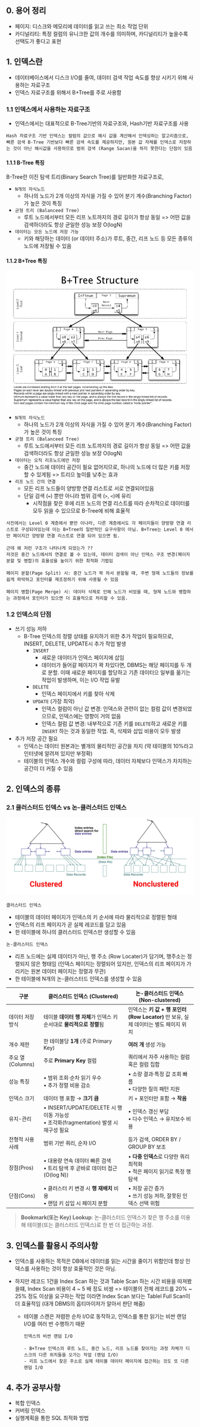 ## 0. 용어 정리

- 페이지: 디스크와 메모리에 데이터를 읽고 쓰는 최소 작업 단위
- 카디널리티: 특정 컬럼의 유니크한 값의 개수를 의미하며, 카디널리티가 높을수록 선택도가 좋다고 표현

## 1. 인덱스란

- 데이터베이스에서 디스크 I/O를 줄여, 데이터 검색 작업 속도를 향상 시키기 위해 사용하는 자료구조
- 인덱스 자료구조를 위해서 B+Tree를 주로 사용함

### 1.1 인덱스에서 사용하는 자료구조

- 인덱스에서는 대표적으로 B-Tree기반의 자료구조와, Hash기반 자료구조를 사용

```
Hash 자료구조 기반 인덱스는 컬럼의 값으로 해시 값을 계산해서 인덱싱하는 알고리즘으로, 빠른 검색 B-Tree 기반보다 빠른 검색 속도를 제공하지만, 원본 값 자체를 인덱스로 저장하는 것이 아닌 해시값을 사용하므로 범위 검색 (Range Sacan)을 하지 못한다는 단점이 있음
```

#### 1.1.1 B-Tree 특징

B-Tree란 이진 탐색 트리(Binary Search Tree)를 일반화한 자료구조로,

- `N개의 자식노드`
  - 하나의 노드가 2개 이상의 자식을 가질 수 있어 분기 계수(Branching Factor)가 높은 것이 특징
- `균형 트리 (Balanceed Tree)`
  - 루트 노드에서부터 모든 리프 노트까지의 경로 길이가 항상 동일 => 어떤 값을 검색하더라도 항상 균일한 성능 보장 O(logN)
- `데이터는 모든 노드에 저장 가능`
  - 키와 해당하는 데이터 (or 데이터 주소)가 루트, 중간, 리프 노드 등 모든 종류의 노드에 저장될 수 있음

#### 1.1.2 B+Tree 특징

![B+Tree 구조](images/유재/B+tree_structure.png)

- `N개의 자식노드`
  - 하나의 노드가 2개 이상의 자식을 가질 수 있어 분기 계수(Branching Factor)가 높은 것이 특징
- `균형 트리 (Balanceed Tree)`
  - 루트 노드에서부터 모든 리프 노트까지의 경로 길이가 항상 동일 => 어떤 값을 검색하더라도 항상 균일한 성능 보장 O(logN)
- `데이터는 오직 리프노드에만 저장`
  - 중간 노드에 데이터 공간이 필요 없어지므로, 하나의 노드에 더 많은 키를 저장할 수 있게됨 => 트리으 높이를 낮추는 효과
- `리프 노드 간의 연결`
  - 모든 리프 노드들이 양방향 연결 리스트로 서로 연결되어있음
  - 단일 검색 (`=`) 뿐만 아니라 범위 검색 (`>`, `<`)에 유리
    - 시작점을 찾은 후에 리프 노드의 연결 리스트를 따라 순차적으로 데이터를 모두 읽을 수 있으므로 B-Tree에 비해 효율적

```
사진에서는 Level 0 계층에서 뿐만 이나라, 다른 계층에서도 각 페이지들이 양방향 연결 리스트로 구성되어있는데 이는 B+Tree의 일반적인 요구사항이 아님. B+Tree는 Level 0 에서만 페이지간 양방향 연결 리스트로 연결 되어 있으면 됨.

근데 왜 저런 구조가 나타나게 되었는가 ??
저것은 중간 노드에서의 연결로 볼 수 있는데, 데이터 검색이 아닌 인덱스 구조 변경(페이지 분할 및 병합)의 효율성을 높이기 위한 최적화 기법임

페이지 분할(Page Split) 시: 중간 노드가 꽉 차서 분할될 때, 주변 형제 노드들의 정보를 쉽게 파악하고 포인터를 재조정하기 위해 사용될 수 있음

페이지 병합(Page Merge) 시: 데이터 삭제로 인해 노드가 비었을 때, 형제 노드와 병합하는 과정에서 포인터가 있으면 더 효율적으로 처리할 수 있음.
```

### 1.2 인덱스의 단점

- 쓰기 성능 저하
  - B-Tree 인덱스의 정렬 상태를 유지하기 위한 추가 작업이 필요하므로, INSERT, DELETE, UPDATE시 추가 작업 발생
    - `INSERT`
      - 새로운 데이터가 인덱스 페이지에 삽임
      - 데이터가 들어갈 페이지가 꽉 차있다면, DBMS는 해당 페이지를 두 개로 분할. 이때 새로운 페이지를 할당하고 기존 데이터으 일부를 옮기는 작업이 발생하며, 이는 I/O 작업 유발
    - `DELETE`
      - 인덱스 페이지에서 키를 찾아 삭제
    - `UPDATE` (가장 최악)
      - 인덱스 컬럼이 아닌 값 변경: 인덱스와 관련이 없는 컬럼 값이 변경되었으므로, 인덱스에는 영향이 거의 없음
      - 인덱스 컬럼 값 변경: 내부적으로 기존 키를 `DELETE`하고 새로운 키를 `INSERT` 하는 것과 동일한 작업. 즉, 삭제와 삽입 비용이 모두 발생
- 추가 저장 공간 필요
  - 인덱스는 데이터 원본과는 별개의 물리적인 공간을 차지 (약 테이블의 10%라고 인터넷에 알려져 있지만 부정확)
  - 테이블의 인덱스 개수와 컬럼 구성에 따라, 데이터 자체보다 인덱스가 차지하는 공간이 더 커질 수 있음

## 2. 인덱스의 종류

### 2.1 클러스터드 인덱스 vs 논-클러스터드 인덱스

![클러스터드_인덱스](images/유재/clustered-vs-nonclustered-index.webp)

`클러스터드 인덱스`

- 테이블의 데이터 페이지가 인덱스의 키 순서에 따라 물리적으로 정렬된 형태
- 인덱스의 리프 페이지가 곧 실제 레코드를 담고 있음
- 한 테이블에 하나의 클러스터드 인덱스만 생성할 수 있음

`논-클러스터드 인덱스`

- 리프 노드에는 실제 데이터가 아닌, 행 주소 (Row Locater)가 담기며, 행주소는 정렬되지 않은 형태임 (인덱스 페이지는 정렬되어 있지만, 인덱스의 리프 페이지가 가리키는 원본 데이터 페이지는 정렬과 무관)
- 한 테이블에 N개의 논-클러스터드 인덱스를 생성할 수 있음

| 구분             | 클러스터드 인덱스 (Clustered)                                                             | 논-클러스터드 인덱스 (Non-clustered)                                                |
| ---------------- | ----------------------------------------------------------------------------------------- | ----------------------------------------------------------------------------------- |
| 데이터 저장 방식 | 테이블 **데이터 행 자체**가 인덱스 키 순서대로 **물리적으로 정렬**됨                      | 인덱스는 **키 값 + 행 포인터(Row Locator)** 만 보유, 실제 데이터는 별도 페이지 위치 |
| 개수 제한        | 한 테이블당 **1개** (주로 Primary Key)                                                    | **여러 개** 생성 가능                                                               |
| 주요 열(Columns) | 주로 **Primary Key** 컬럼                                                                 | 쿼리에서 자주 사용하는 컬럼 혹은 컬럼 집합                                          |
| 성능 특징        | • 범위 조회·순차 읽기 우수 <br> • 추가 정렬 비용 감소                                     | • 소량 결과·특정 값 조회 빠름 <br> • 다양한 질의 패턴 지원                          |
| 인덱스 크기      | 데이터 행 포함 → **크기 큼**                                                              | 키 + 포인터만 포함 → **작음**                                                       |
| 유지-관리        | • INSERT/UPDATE/DELETE 시 행 이동 가능성 <br> • 조각화(fragmentation) 발생 시 재구성 필요 | • 인덱스 갱신 부담 <br> • 다수 인덱스 → 유지보수 비용                               |
| 전형적 사용 사례 | 범위 기반 쿼리, 순차 I/O                                                                  | 등가 검색, ORDER BY / GROUP BY 보조                                                 |
| 장점(Pros)       | • 대용량 연속 데이터 빠른 검색 <br> • 트리 탐색 후 곧바로 데이터 접근(O(log N))           | • **다중 인덱스**로 다양한 쿼리 최적화 <br> • 적은 페이지 읽기로 특정 행 탐색       |
| 단점(Cons)       | • 클러스터 키 변경 시 **행 재배치** 비용 <br> • 랜덤 키 삽입 시 페이지 분할               | • 저장 공간 증가 <br> • 쓰기 성능 저하, 잘못된 인덱스 선택 위험                     |

> **Bookmark(또는 Key) Lookup**: 논-클러스터드 인덱스가 찾은 행 주소를 이용해 테이블(또는 클러스터드 인덱스)로 한 번 더 접근하는 과정.

## 3. 인덱스를 활용시 주의사항

- 인덱스를 사용하는 목적은 DB에서 데이터를 읽는 시간을 줄이기 위함인데 항상 인덱스를 사용하는 것이 항상 효율적인 것은 아님.
- 하지만 레코드 1건을 Index Scan 하는 것과 Table Scan 하는 시간 비용을 따져봤을떄, Index Scan 비용이 4 ~ 5 배 정도 비쌈 => 테이블의 전체 레코드를 20% ~ 25% 정도 이상을 요구하는 작업 이라면 Index Scan 보다는 Tablel Full Scan이 더 효율적임 (대개 DBMS의 옵티마이저가 알아서 판단 해줌)

  - 테이블 스캔은 저렴한 순차 I/O로 동작하고, 인덱스를 통한 읽기는 비싼 랜덤 I/O를 여러 번 수행하기 때문

    ```
    인덱스의 비싼 랜덤 I/O

    - B+Tree 인덱스의 루트 노드, 중간 노드, 리프 노드를 찾아가는 과정 자체가 디스크의 다른 위치들을 오가는 작업 (랜덤 I/O)
    - 리프 노드에서 찾은 주소로 실제 테이블 데이터 페이지에 접근하는 것도 또 다른 랜덤 I/O
    ```

## 4. 추가 공부사항

- 복합 인덱스
- 커버링 인덱스
- 실행계획을 통한 SQL 최적화 방법
